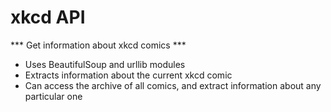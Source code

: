 # xkcd API #

*** Get information about xkcd comics ***

+ Uses BeautifulSoup and urllib modules
+ Extracts information about the current xkcd comic
+ Can access the archive of all comics, and extract information about any particular one